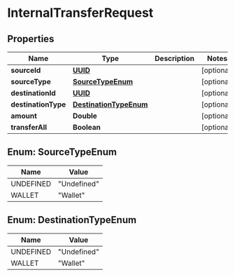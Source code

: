 
# InternalTransferRequest

## Properties
Name | Type | Description | Notes
------------ | ------------- | ------------- | -------------
**sourceId** | [**UUID**](UUID.md) |  |  [optional]
**sourceType** | [**SourceTypeEnum**](#SourceTypeEnum) |  |  [optional]
**destinationId** | [**UUID**](UUID.md) |  |  [optional]
**destinationType** | [**DestinationTypeEnum**](#DestinationTypeEnum) |  |  [optional]
**amount** | **Double** |  |  [optional]
**transferAll** | **Boolean** |  |  [optional]


<a name="SourceTypeEnum"></a>
## Enum: SourceTypeEnum
Name | Value
---- | -----
UNDEFINED | &quot;Undefined&quot;
WALLET | &quot;Wallet&quot;


<a name="DestinationTypeEnum"></a>
## Enum: DestinationTypeEnum
Name | Value
---- | -----
UNDEFINED | &quot;Undefined&quot;
WALLET | &quot;Wallet&quot;



